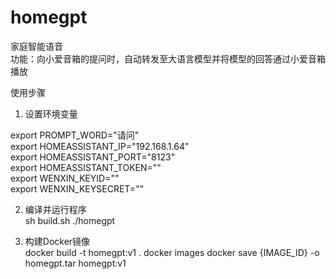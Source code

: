 # homegpt
家庭智能语音  
功能：向小爱音箱的提问时，自动转发至大语言模型并将模型的回答通过小爱音箱播放  

使用步骤

1. 设置环境变量  

export PROMPT_WORD="请问"  
export HOMEASSISTANT_IP="192.168.1.64"  
export HOMEASSISTANT_PORT="8123"  
export HOMEASSISTANT_TOKEN=""  
export WENXIN_KEYID=""  
export WENXIN_KEYSECRET=""  

2. 编译并运行程序  
sh build.sh
./homegpt

3. 构建Docker镜像  
docker build -t homegpt:v1 .
docker images
docker save {IMAGE_ID} -o homegpt.tar homegpt:v1